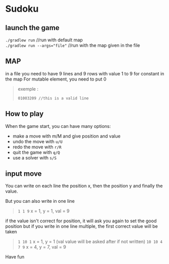# Sudoku

## launch the game
`./gradlew run` //run with default map <br>
`./gradlew run --args="file"` //run with the map given in the file <br>

## MAP

in a file you need to have 9 lines and 9 rows with value 1 to 9 for constant in the map
For mutable element, you need to put 0

> exemple :
>  ```
>  01003209 //this is a valid line
>  ```

## How to play

When the game start, you can have many options:
- make a move with m/M and give position and value
- undo the move with `u/U`
- redo the move with `r/R`
- quit the game with `q/Q`
- use a solver with `s/S`

## input move
You can write on each line the position x, then the position y and finally the value.

But you can also write in one line
> `1 1 9` x = 1, y = 1, val = 9

if the value isn't correct for position, it will ask you again to set the good position
but if you write in one line multiple, the first correct value will be taken
>`1 10 1` x = 1, y = 1 (val value will be asked after if not written)
>`10 10 4 7 9` x = 4, y = 7, val = 9 

Have fun
